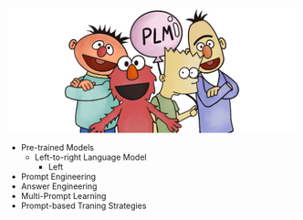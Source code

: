 
  <img src="./fig/bg.png" width="800" class="center">


* Pre-trained Models
  * Left-to-right Language Model
    * Left
* Prompt Engineering
* Answer Engineering
* Multi-Prompt Learning
* Prompt-based Traning Strategies